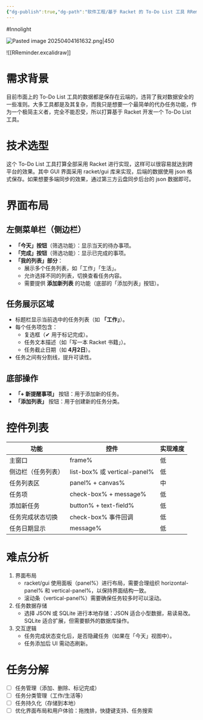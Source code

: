 ```yaml
---
{"dg-publish":true,"dg-path":"软件工程/基于 Racket 的 To-Do List 工具 RReminder.md","permalink":"/软件工程/基于 Racket 的 To-Do List 工具 RReminder/","created":"2025-04-03T16:32:09.231+08:00","updated":"2025-04-11T16:09:07.029+08:00"}
---
```


#Innolight

![Pasted image 20250404161632.png|450](/img/user/0.Asset/resource/Pasted%20image%2020250404161632.png)

![[RReminder.excalidraw]]
# 需求背景

目前市面上的 To-Do List 工具的数据都是保存在云端的，违背了我对数据安全的一些准则。大多工具都是及其复杂，而我只是想要一个最简单的代办任务功能，作为一个极简主义者，完全不能忍受，所以打算基于 Racket 开发一个 To-Do List 工具。

# 技术选型

这个 To-Do List 工具打算全部采用 Racket 进行实现，这样可以很容易就达到跨平台的效果。其中 GUI 界面采用 racket/gui 库来实现，后端的数据使用 json 格式保存。如果想要多端同步的效果，通过第三方云盘同步后台的 json 数据即可。

# 界面布局

## 左侧菜单栏（侧边栏）

- **「今天」按钮**（筛选功能）：显示当天的待办事项。
- **「完成」按钮**（筛选功能）：显示已完成的事项。
- **「我的列表」部分**：
    - 展示多个任务列表，如「工作」「生活」。
    - 允许选择不同的列表，切换查看任务内容。
    - 需要提供 **添加新列表** 的功能（底部的「添加列表」按钮）。

## 任务展示区域

- 标题栏显示当前选中的任务列表（如 **「工作」**）。
- 每个任务项包含：
    - 复选框（✔ 用于标记完成）。
    - 任务文本描述（如「写一本 Racket 书籍」）。
    - 任务截止日期（如 **4月2日**）。
- 任务之间有分割线，提升可读性。

## 底部操作

- **「+ 新提醒事项」** 按钮：用于添加新的任务。
- **「添加列表」** 按钮：用于创建新的任务分类。

# 控件列表

| 功能        | 控件                          | 实现难度 |
| --------- | --------------------------- | ---- |
| 主窗口       | frame%                      | 低    |
| 侧边栏（任务列表） | list-box% 或 vertical-panel% | 低    |
| 任务列表区     | panel% + canvas%            | 中    |
| 任务项       | check-box% + message%       | 低    |
| 添加新任务     | button% + text-field%       | 低    |
| 任务完成状态切换  | check-box% 事件回调             | 低    |
| 任务日期显示    | message%                    | 低    |

# 难点分析

1. 界面布局
	- racket/gui 使用面板（panel%）进行布局，需要合理组织 horizontal-panel% 和 vertical-panel%，以保持界面结构一致。
	- 滚动条（vertical-panel%）需要确保任务较多时可以滚动。
2. 任务数据存储
	- 选择 JSON 或 SQLite 进行本地存储：JSON 适合小型数据，易读易改。SQLite 适合扩展，但需要额外的数据库操作。
3. 交互逻辑
	- 任务完成状态变化后，是否隐藏任务（如果在「今天」视图中）。
	- 任务添加后 UI 需动态刷新。

# 任务分解

- [ ] 任务管理（添加、删除、标记完成）
- [ ] 任务分类管理（工作/生活等）
- [ ] 任务持久化（存储到本地）
- [ ] 优化界面布局和用户体验：拖拽排，快捷键支持、任务搜索